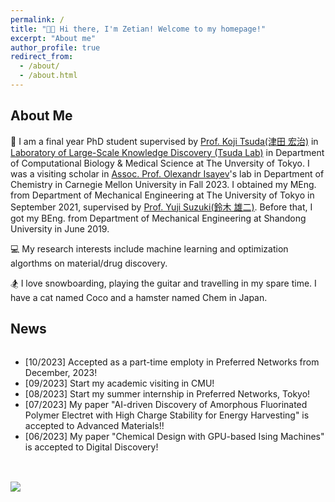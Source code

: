 ```yaml
---
permalink: /
title: "👋🏻 Hi there, I'm Zetian! Welcome to my homepage!"
excerpt: "About me"
author_profile: true
redirect_from: 
  - /about/
  - /about.html
---
```


## About Me

🏫 I am a final year PhD student supervised by [Prof. Koji Tsuda(津田 宏治)](https://scholar.google.com/citations?user=HvVqBmkAAAAJ&hl=en) in [Laboratory of Large-Scale Knowledge Discovery (Tsuda Lab)](https://www.tsudalab.org/en/) in Department of Computational Biology & Medical Science at The Unversity of Tokyo. I was a visiting scholar in [Assoc. Prof. Olexandr Isayev](https://scholar.google.com/citations?user=7ICaR4EAAAAJ&hl=en)'s lab in Department of Chemistry in Carnegie Mellon University in Fall 2023. I obtained my MEng. from Department of Mechanical Engineering at The University of Tokyo in September 2021, supervised by [Prof. Yuji Suzuki(鈴木 雄二)](http://www.mesl.t.u-tokyo.ac.jp/users/ysuzuki/). Before that, I got my BEng. from Department of Mechanical Engineering at Shandong University in June 2019.

<!-- <div align="right">
  <img  width="200" src="/images/coco.jpg">
  <center>Coco!!</center>
</div> -->
💻 My research interests include machine learning and optimization algorthms on material/drug discovery.

🏂 I love snowboarding, playing the guitar and travelling in my spare time. I have a cat named Coco and a hamster named Chem in Japan.

## News

<div style="height: 200px; overflow: auto;">
  <ul>
    <li>[10/2023] Accepted as a part-time emploty in Preferred Networks from December, 2023!</li>
    <li>[09/2023] Start my academic visiting in CMU!</li>
    <li>[08/2023] Start my summer internship in Preferred Networks, Tokyo!</li>
    <li>[07/2023] My paper "AI-driven Discovery of Amorphous Fluorinated Polymer Electret with High Charge Stability for Energy Harvesting" is accepted to Advanced Materials!!</li>
    <li>[06/2023] My paper "Chemical Design with GPU-based Ising Machines" is accepted to Digital Discovery!</li>
  </ul>
</div>

<script type="text/javascript" id="clstr_globe" src="//clustrmaps.com/globe.js?d=i0zjqmRpUxltptYkoIylkMNze_2JWFqKszK7wGhl9cQ"></script>

<script type="text/javascript" id="clustrmaps" src="//clustrmaps.com/map_v2.js?d=i0zjqmRpUxltptYkoIylkMNze_2JWFqKszK7wGhl9cQ&cl=ffffff&w=a"></script>

<a href="https://clustrmaps.com/site/1bx9c"  title="Visit tracker"><img src="//www.clustrmaps.com/map_v2.png?d=i0zjqmRpUxltptYkoIylkMNze_2JWFqKszK7wGhl9cQ&cl=ffffff" /></a>

<script type='text/javascript' id='clustrmaps' src='//cdn.clustrmaps.com/map_v2.js?cl=ffffff&w=a&t=n&d=i0zjqmRpUxltptYkoIylkMNze_2JWFqKszK7wGhl9cQ&co=3be3e4'></script>